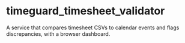 # timeguard_timesheet_validator
A service that compares timesheet CSVs to calendar events and flags discrepancies, with a browser dashboard.
